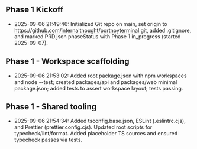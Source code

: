 ## Phase 1 Kickoff

- 2025-09-06 21:49:46: Initialized Git repo on main, set origin to https://github.com/internalthought/portnoyterminal.git, added .gitignore, and marked PRD.json phaseStatus with Phase 1 in_progress (started 2025-09-07).

## Phase 1 - Workspace scaffolding

- 2025-09-06 21:53:02: Added root package.json with npm workspaces and node --test; created packages/api and packages/web minimal package.json; added tests to assert workspace layout; tests passing.

## Phase 1 - Shared tooling

- 2025-09-06 21:54:34: Added tsconfig.base.json, ESLint (.eslintrc.cjs), and Prettier (prettier.config.cjs). Updated root scripts for typecheck/lint/format. Added placeholder TS sources and ensured typecheck passes via tests.

